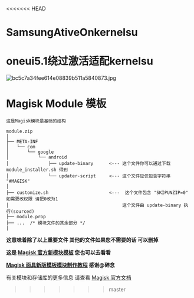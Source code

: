 <<<<<<< HEAD
# SamsungAtiveOnkernelsu
oneui5.1绕过激活适配kernelsu
=======
![bc5c7a34fee614e08839b511a5840873.jpg](https://i.loli.net/2020/01/30/fOFvI2o9KXqEkJr.jpg)
# Magisk Module 模板

`这是Magisk模块最基础的结构`
```
module.zip
│
├── META-INF
│   └── com
│       └── google
│           └── android
│               ├── update-binary      <--- 这个文件你可以通过下载 module_installer.sh 得到
│               └── updater-script     <--- 这个文件应仅包含字符串 "#MAGISK"
│
├── customize.sh                       <---  这个文件包含 "SKIPUNZIP=0" 如需更改权限 请把0改为1 
│                                           这个文件由 update-binary 执行(sourced)
├── module.prop
├── ...  /* 模块文件的其余部分 */
|
```
**这意味着除了以上重要文件 其他的文件如果您不需要的话 可以删掉**

**这是 [Magisk 官方新模块模板](https://github.com/HANA-CI-Build-Project/magisk-module-template) 您也可以去看看**

**[Magisk 面具新版模板模块制作教程](https://www.coolapk.com/feed/16056941?shareKey=YWI0MDFiYWE1Y2E3NWUyYzA3ODc~&shareUid=1124169&shareFrom=com.coolapk.market_10.0.1) 感谢@碎念**

有关模块和存储库的更多信息 请查看 [Magisk 官方文档](https://topjohnwu.github.io/Magisk/guides.html)
>>>>>>> master
